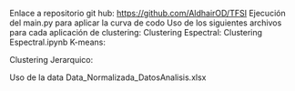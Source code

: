 Enlace a repositorio git hub:
https://github.com/AldhairOD/TFSI
Ejecución del main.py para aplicar la curva de codo
Uso de los siguientes archivos para cada aplicación de clustering:
Clustering Espectral:
Clustering Espectral.ipynb
K-means:

Clustering Jerarquico:

Uso de la data
Data_Normalizada_DatosAnalisis.xlsx
